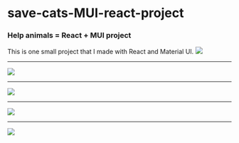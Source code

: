 # save-cats-MUI-react-project

<h3> Help animals = React + MUI project </h3>
This is one small project that I made with React and Material UI.

<img src='https://www.sitefocus.eu/gitpics/help-animals-react.JPG'>
<hr>
<img src='https://www.sitefocus.eu/gitpics/help-animals-react2.JPG'>
<hr>
<img src='https://www.sitefocus.eu/gitpics/help-animals-react3.JPG'>
<hr>
<img src='https://www.sitefocus.eu/gitpics/help-animals-react4.JPG'>
<hr>
<img src='https://www.sitefocus.eu/gitpics/help-animals-react5.JPG'>

